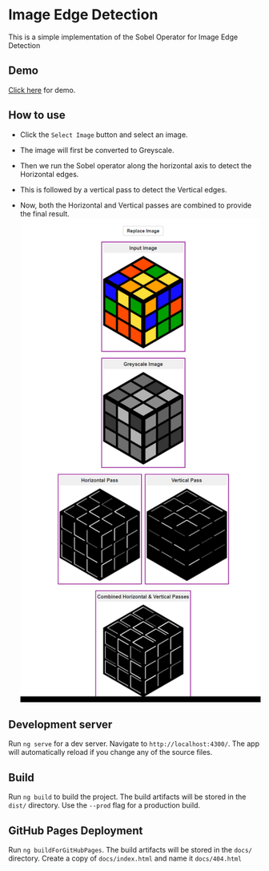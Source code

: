 # Image Edge Detection

This is a simple implementation of the Sobel Operator for Image Edge Detection

## Demo

[Click here](https://codewarrior404.github.io/image-edge-detection/) for demo. 

## How to use

* Click the `Select Image` button and select an image.
  
* The image will first be converted to Greyscale.
 
* Then we run the Sobel operator along the horizontal axis to detect the Horizontal edges.
  
* This is followed by a vertical pass to detect the Vertical edges.
  
* Now, both the Horizontal and Vertical passes are combined to provide the final result.
![Final Result Screenshot](https://github.com/CodeWarrior404/image-edge-detection/raw/master/readme-assets/final-screenshot.png)

## Development server

Run `ng serve` for a dev server. Navigate to `http://localhost:4300/`. The app will automatically reload if you change any of the source files.

## Build

Run `ng build` to build the project. The build artifacts will be stored in the `dist/` directory. Use the `--prod` flag for a production build.

## GitHub Pages Deployment

Run `ng buildForGitHubPages`. The build artifacts will be stored in the `docs/` directory. Create a copy of `docs/index.html` and name it `docs/404.html`
